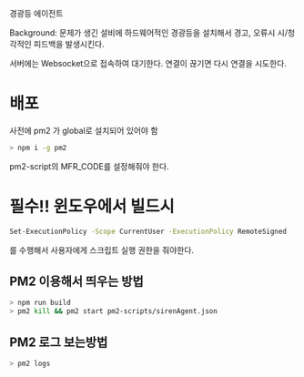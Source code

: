 경광등 에이전트

Background: 
   문제가 생긴 설비에 하드웨어적인 경광등을 설치해서 경고, 오류시 시/청각적인 피드백을 발생시킨다.


서버에는 Websocket으로 접속하여 대기한다.
연결이 끊기면 다시 연결을 시도한다.

# 배포
사전에 pm2 가 global로 설치되어 있어야 함
```bash
> npm i -g pm2
```
pm2-script의 MFR_CODE를 설정해줘야 한다.

# 필수!! 윈도우에서 빌드시
```bash
Set-ExecutionPolicy -Scope CurrentUser -ExecutionPolicy RemoteSigned
```
를 수행해서 사용자에게 스크립트 실행 권한을 줘야한다.


## PM2 이용해서 띄우는 방법
```bash
> npm run build
> pm2 kill && pm2 start pm2-scripts/sirenAgent.json
```

## PM2 로그 보는방법
```bash
> pm2 logs
```
